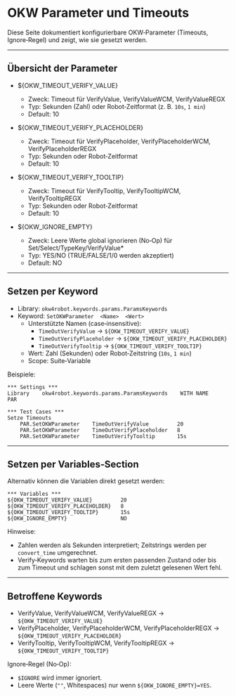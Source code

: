 # OKW Parameter und Timeouts

Diese Seite dokumentiert konfigurierbare OKW‑Parameter (Timeouts, Ignore‑Regel) und zeigt, wie sie gesetzt werden.

---

## Übersicht der Parameter

- ${OKW_TIMEOUT_VERIFY_VALUE}
  - Zweck: Timeout für VerifyValue, VerifyValueWCM, VerifyValueREGX
  - Typ: Sekunden (Zahl) oder Robot‑Zeitformat (z. B. `10s`, `1 min`)
  - Default: 10

- ${OKW_TIMEOUT_VERIFY_PLACEHOLDER}
  - Zweck: Timeout für VerifyPlaceholder, VerifyPlaceholderWCM, VerifyPlaceholderREGX
  - Typ: Sekunden oder Robot‑Zeitformat
  - Default: 10

- ${OKW_TIMEOUT_VERIFY_TOOLTIP}
  - Zweck: Timeout für VerifyTooltip, VerifyTooltipWCM, VerifyTooltipREGX
  - Typ: Sekunden oder Robot‑Zeitformat
  - Default: 10

- ${OKW_IGNORE_EMPTY}
  - Zweck: Leere Werte global ignorieren (No‑Op) für Set/Select/TypeKey/VerifyValue*
  - Typ: YES/NO (TRUE/FALSE/1/0 werden akzeptiert)
  - Default: NO

---

## Setzen per Keyword

- Library: `okw4robot.keywords.params.ParamsKeywords`
- Keyword: `SetOKWParameter  <Name>  <Wert>`
  - Unterstützte Namen (case‑insensitive):
    - `TimeOutVerifyValue` → `${OKW_TIMEOUT_VERIFY_VALUE}`
    - `TimeOutVerifyPlaceholder` → `${OKW_TIMEOUT_VERIFY_PLACEHOLDER}`
    - `TimeOutVerifyTooltip` → `${OKW_TIMEOUT_VERIFY_TOOLTIP}`
  - Wert: Zahl (Sekunden) oder Robot‑Zeitstring (`10s`, `1 min`)
  - Scope: Suite‑Variable

Beispiele:
```robotframework
*** Settings ***
Library    okw4robot.keywords.params.ParamsKeywords    WITH NAME    PAR

*** Test Cases ***
Setze Timeouts
    PAR.SetOKWParameter    TimeOutVerifyValue         20
    PAR.SetOKWParameter    TimeOutVerifyPlaceholder   8
    PAR.SetOKWParameter    TimeOutVerifyTooltip       15s
```

---

## Setzen per Variables‑Section

Alternativ können die Variablen direkt gesetzt werden:
```robotframework
*** Variables ***
${OKW_TIMEOUT_VERIFY_VALUE}         20
${OKW_TIMEOUT_VERIFY_PLACEHOLDER}   8
${OKW_TIMEOUT_VERIFY_TOOLTIP}       15s
${OKW_IGNORE_EMPTY}                 NO
```

Hinweise:
- Zahlen werden als Sekunden interpretiert; Zeitstrings werden per `convert_time` umgerechnet.
- Verify‑Keywords warten bis zum ersten passenden Zustand oder bis zum Timeout und schlagen sonst mit dem zuletzt gelesenen Wert fehl.

---

## Betroffene Keywords

- VerifyValue, VerifyValueWCM, VerifyValueREGX → `${OKW_TIMEOUT_VERIFY_VALUE}`
- VerifyPlaceholder, VerifyPlaceholderWCM, VerifyPlaceholderREGX → `${OKW_TIMEOUT_VERIFY_PLACEHOLDER}`
- VerifyTooltip, VerifyTooltipWCM, VerifyTooltipREGX → `${OKW_TIMEOUT_VERIFY_TOOLTIP}`

Ignore‑Regel (No‑Op):
- `$IGNORE` wird immer ignoriert.
- Leere Werte (`""`, Whitespaces) nur wenn `${OKW_IGNORE_EMPTY}=YES`.
